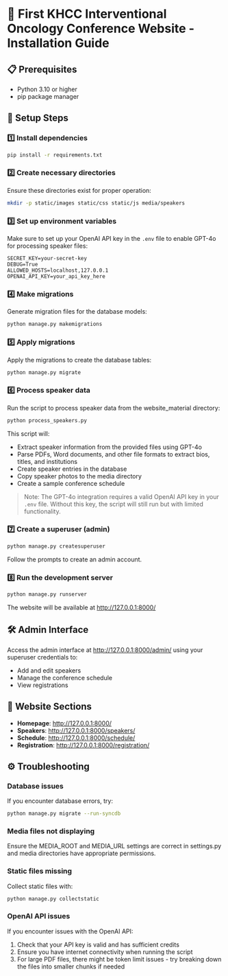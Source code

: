 # 🚀 First KHCC Interventional Oncology Conference Website - Installation Guide

## 📋 Prerequisites

- Python 3.10 or higher
- pip package manager

## 🔧 Setup Steps

### 1️⃣ Install dependencies

```bash
pip install -r requirements.txt
```

### 2️⃣ Create necessary directories

Ensure these directories exist for proper operation:

```bash
mkdir -p static/images static/css static/js media/speakers
```

### 3️⃣ Set up environment variables

Make sure to set up your OpenAI API key in the `.env` file to enable GPT-4o for processing speaker files:

```
SECRET_KEY=your-secret-key
DEBUG=True
ALLOWED_HOSTS=localhost,127.0.0.1
OPENAI_API_KEY=your_api_key_here
```

### 4️⃣ Make migrations

Generate migration files for the database models:

```bash
python manage.py makemigrations
```

### 5️⃣ Apply migrations

Apply the migrations to create the database tables:

```bash
python manage.py migrate
```

### 6️⃣ Process speaker data

Run the script to process speaker data from the website_material directory:

```bash
python process_speakers.py
```

This script will:
- Extract speaker information from the provided files using GPT-4o
- Parse PDFs, Word documents, and other file formats to extract bios, titles, and institutions
- Create speaker entries in the database
- Copy speaker photos to the media directory
- Create a sample conference schedule

> Note: The GPT-4o integration requires a valid OpenAI API key in your `.env` file. Without this key, the script will still run but with limited functionality.

### 7️⃣ Create a superuser (admin)

```bash
python manage.py createsuperuser
```

Follow the prompts to create an admin account.

### 8️⃣ Run the development server

```bash
python manage.py runserver
```

The website will be available at http://127.0.0.1:8000/

## 🛠️ Admin Interface

Access the admin interface at http://127.0.0.1:8000/admin/ using your superuser credentials to:

- Add and edit speakers
- Manage the conference schedule
- View registrations

## 📱 Website Sections

- **Homepage**: http://127.0.0.1:8000/
- **Speakers**: http://127.0.0.1:8000/speakers/
- **Schedule**: http://127.0.0.1:8000/schedule/
- **Registration**: http://127.0.0.1:8000/registration/

## ⚙️ Troubleshooting

### Database issues

If you encounter database errors, try:

```bash
python manage.py migrate --run-syncdb
```

### Media files not displaying

Ensure the MEDIA_ROOT and MEDIA_URL settings are correct in settings.py and media directories have appropriate permissions.

### Static files missing

Collect static files with:

```bash
python manage.py collectstatic
```

### OpenAI API issues

If you encounter issues with the OpenAI API:

1. Check that your API key is valid and has sufficient credits
2. Ensure you have internet connectivity when running the script
3. For large PDF files, there might be token limit issues - try breaking down the files into smaller chunks if needed 